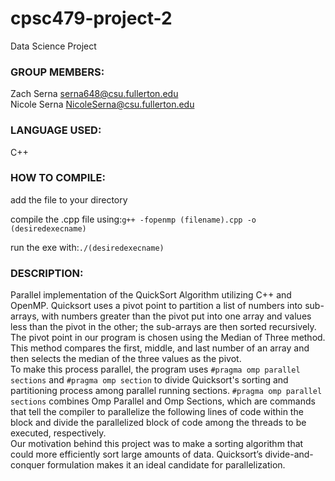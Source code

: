 # cpsc479-project-2
Data Science Project

### GROUP MEMBERS:

Zach Serna serna648@csu.fullerton.edu <br>
Nicole Serna NicoleSerna@csu.fullerton.edu

### LANGUAGE USED: 
C++

### HOW TO COMPILE:

add the file to your directory

compile the .cpp file using:```g++ -fopenmp (filename).cpp -o (desiredexecname)```

run the exe with:```./(desiredexecname)```

### DESCRIPTION:

Parallel implementation of the QuickSort Algorithm utilizing C++ and OpenMP. Quicksort uses a pivot point to partition a list of numbers into sub-arrays, with numbers greater than the pivot put into one array and values less than the pivot in the other; the sub-arrays are then sorted recursively. The pivot point in our program is chosen using the Median of Three method. This method compares the first, middle, and last number of an array and then selects the median of the three values as the pivot.
<br>To make this process parallel, the program uses ```#pragma omp parallel sections``` and ```#pragma omp section``` to divide Quicksort's sorting and partitioning process among parallel running sections. ```#pragma omp parallel sections``` combines Omp Parallel and Omp Sections, which are commands that tell the compiler to parallelize the following lines of code within the block and divide the parallelized block of code among the threads to be executed, respectively. <br>Our motivation behind this project was to make a sorting algorithm that could more efficiently sort large amounts of data. Quicksort’s divide-and-conquer formulation makes it an ideal candidate for parallelization.
